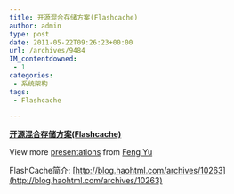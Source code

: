 ```yaml
---
title: 开源混合存储方案(Flashcache)
author: admin
type: post
date: 2011-05-22T09:26:23+00:00
url: /archives/9484
IM_contentdowned:
 - 1
categories:
 - 系统架构
tags:
 - Flashcache

---
```


**[开源混合存储方案(Flashcache)](http://www.slideshare.net/mryufeng/flashcache "开源混合存储方案(Flashcache)")**

View more [presentations](http://www.slideshare.net/) from [Feng Yu](http://www.slideshare.net/mryufeng)

FlashCache简介: [http://blog.haohtml.com/archives/10263](http://blog.haohtml.com/archives/10263)